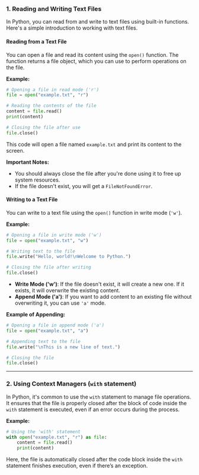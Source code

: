### 1. **Reading and Writing Text Files**
In Python, you can read from and write to text files using built-in functions. Here's a simple introduction to working with text files.

#### **Reading from a Text File**
You can open a file and read its content using the `open()` function. The function returns a file object, which you can use to perform operations on the file.

**Example:**

```python
# Opening a file in read mode ('r')
file = open("example.txt", "r")

# Reading the contents of the file
content = file.read()
print(content)

# Closing the file after use
file.close()
```

This code will open a file named `example.txt` and print its content to the screen.

**Important Notes:**
- You should always close the file after you're done using it to free up system resources.
- If the file doesn't exist, you will get a `FileNotFoundError`.

#### **Writing to a Text File**
You can write to a text file using the `open()` function in write mode (`'w'`).

**Example:**

```python
# Opening a file in write mode ('w')
file = open("example.txt", "w")

# Writing text to the file
file.write("Hello, world!\nWelcome to Python.")

# Closing the file after writing
file.close()
```

- **Write Mode ('w')**: If the file doesn't exist, it will create a new one. If it exists, it will overwrite the existing content.
- **Append Mode ('a')**: If you want to add content to an existing file without overwriting it, you can use `'a'` mode.

**Example of Appending:**

```python
# Opening a file in append mode ('a')
file = open("example.txt", "a")

# Appending text to the file
file.write("\nThis is a new line of text.")

# Closing the file
file.close()
```

---

### 2. **Using Context Managers (`with` statement)**
In Python, it's common to use the `with` statement to manage file operations. It ensures that the file is properly closed after the block of code inside the `with` statement is executed, even if an error occurs during the process.

**Example:**

```python
# Using the 'with' statement
with open("example.txt", "r") as file:
    content = file.read()
    print(content)
```

Here, the file is automatically closed after the code block inside the `with` statement finishes execution, even if there’s an exception.
